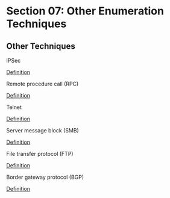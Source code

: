 # Section 07: Other Enumeration Techniques

## Other Techniques
IPSec

[Definition](../definitions/definitions_I.md#internet-protocol-security)

Remote procedure call (RPC)

[Definition](../definitions/definitions_R.md#remote-procedure-call)

Telnet

[Definition](../definitions/definitions_T.md#telnet)

Server message block (SMB)

[Definition](../definitions/definitions_S.md#server-message-block)
 
File transfer protocol (FTP)

[Definition](../definitions/definitions_F.md#file-transfer-protocol)

Border gateway protocol (BGP)

[Definition](../definitions/definitions_B.md#border-gateway-protocol)
